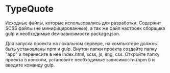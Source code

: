# TypeQuote
Исходные файлы, которые использовались для разработки. Содержит SCSS файлы (не минифицированные), а так же файл настроек сборщика gulp и необходимые dev-зависимоcти package.json.

Для запуска проекта на локальном сервере, на компьютере должны быть установлены npm и gulp. Внутри папки проекта создайте папку "app" и перенесите в нее index.html, scss, js, img, css. Откройте папку проекта в консоли, установите необходимые зависимости (npm i) и введите команду gulp.
